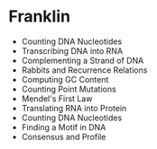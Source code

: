 # Franklin

* Counting DNA Nucleotides
* Transcribing DNA into RNA
* Complementing a Strand of DNA
* Rabbits and Recurrence Relations
* Computing GC Content
* Counting Point Mutations
* Mendel's First Law
* Translating RNA into Protein
* Counting DNA Nucleotides
* Finding a Motif in DNA
* Consensus and Profile
